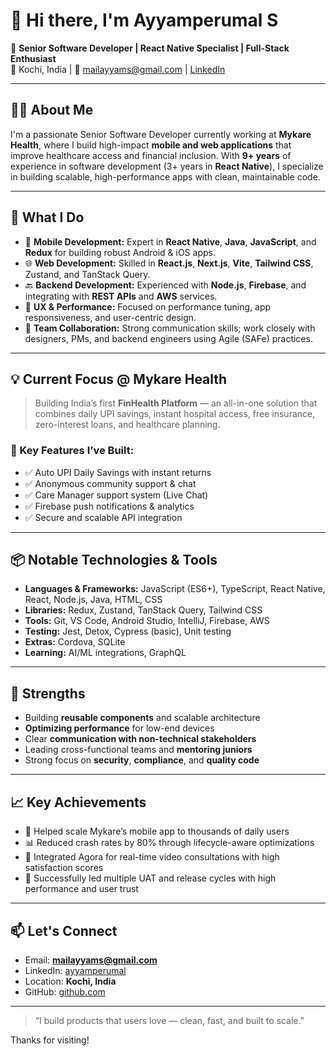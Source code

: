 # 👋 Hi there, I'm Ayyamperumal S

🎯 **Senior Software Developer | React Native Specialist | Full-Stack Enthusiast**  
📍 Kochi, India | 📧 mailayyams@gmail.com | [LinkedIn](https://www.linkedin.com/in/ayyamperumal-s-1b693062)

---

## 👨‍💻 About Me

I'm a passionate Senior Software Developer currently working at **Mykare Health**, where I build high-impact **mobile and web applications** that improve healthcare access and financial inclusion. With **9+ years** of experience in software development (3+ years in **React Native**), I specialize in building scalable, high-performance apps with clean, maintainable code.

---

## 🚀 What I Do

- 🔧 **Mobile Development:** Expert in **React Native**, **Java**, **JavaScript**, and **Redux** for building robust Android & iOS apps.
- 🌐 **Web Development:** Skilled in **React.js**, **Next.js**, **Vite**, **Tailwind CSS**, Zustand, and TanStack Query.
- 🔙 **Backend Development:** Experienced with **Node.js**, **Firebase**, and integrating with **REST APIs** and **AWS** services.
- 🎨 **UX & Performance:** Focused on performance tuning, app responsiveness, and user-centric design.
- 🤝 **Team Collaboration:** Strong communication skills; work closely with designers, PMs, and backend engineers using Agile (SAFe) practices.

---

## 💡 Current Focus @ Mykare Health

> Building India’s first **FinHealth Platform** — an all-in-one solution that combines daily UPI savings, instant hospital access, free insurance, zero-interest loans, and healthcare planning.

### 🔧 Key Features I’ve Built:
- ✅ Auto UPI Daily Savings with instant returns
- ✅ Anonymous community support & chat
- ✅ Care Manager support system (Live Chat)
- ✅ Firebase push notifications & analytics
- ✅ Secure and scalable API integration

---

## 📦 Notable Technologies & Tools

- **Languages & Frameworks:** JavaScript (ES6+), TypeScript, React Native, React, Node.js, Java, HTML, CSS  
- **Libraries:** Redux, Zustand, TanStack Query, Tailwind CSS  
- **Tools:** Git, VS Code, Android Studio, IntelliJ, Firebase, AWS  
- **Testing:** Jest, Detox, Cypress (basic), Unit testing  
- **Extras:** Cordova, SQLite  
- **Learning:** AI/ML integrations, GraphQL

---

## 🧠 Strengths

- Building **reusable components** and scalable architecture
- **Optimizing performance** for low-end devices
- Clear **communication with non-technical stakeholders**
- Leading cross-functional teams and **mentoring juniors**
- Strong focus on **security**, **compliance**, and **quality code**

---

## 📈 Key Achievements

- 🏥 Helped scale Mykare’s mobile app to thousands of daily users
- 📊 Reduced crash rates by 80% through lifecycle-aware optimizations
- 🧪 Integrated Agora for real-time video consultations with high satisfaction scores
- 💬 Successfully led multiple UAT and release cycles with high performance and user trust

---

## 📫 Let's Connect

- Email: **mailayyams@gmail.com**
- LinkedIn: [ayyamperumal](https://www.linkedin.com/in/ayyamperumal-s-1b693062)
- Location: **Kochi, India**
- GitHub: [github.com](https://github.com/Ayyam-mykare)

---

> “I build products that users love — clean, fast, and built to scale.”

Thanks for visiting!

